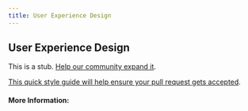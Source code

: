 ```yaml
---
title: User Experience Design
---
```


## User Experience Design

This is a stub. [Help our community expand it](https://github.com/freecodecamp/guides/tree/master/src/pages/articles/user-experience-design/index.md).

[This quick style guide will help ensure your pull request gets accepted](https://github.com/freeCodeCamp/guides/blob/master/README.md).

<!-- The article goes here, in GitHub-flavored Markdown. Feel free to add YouTube videos, images, and CodePen/JSBin embeds  -->

#### More Information:
<!-- Please add any articles you think might be helpful to read before writing the article -->


